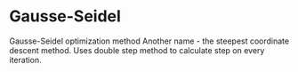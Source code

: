 # Gausse-Seidel
Gausse-Seidel optimization method
Another name - the steepest coordinate descent method. 
Uses double step method to calculate step on every iteration.
